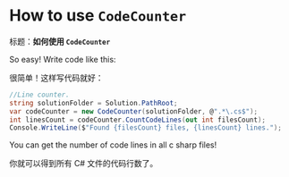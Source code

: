 # How to use `CodeCounter`

标题：**如何使用 `CodeCounter`**

So easy! Write code like this:

很简单！这样写代码就好：

```c#
//Line counter.
string solutionFolder = Solution.PathRoot;
var codeCounter = new CodeCounter(solutionFolder, @".*\.cs$");
int linesCount = codeCounter.CountCodeLines(out int filesCount);
Console.WriteLine($"Found {filesCount} files, {linesCount} lines.");
```



You can get the number of code lines in all c sharp files!

你就可以得到所有 C# 文件的代码行数了。